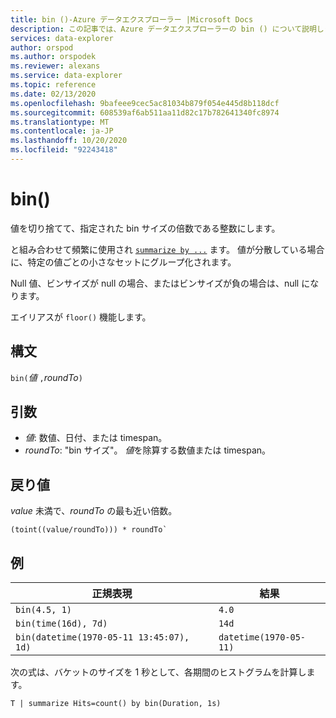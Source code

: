 ```yaml
---
title: bin ()-Azure データエクスプローラー |Microsoft Docs
description: この記事では、Azure データエクスプローラーの bin () について説明します。
services: data-explorer
author: orspod
ms.author: orspodek
ms.reviewer: alexans
ms.service: data-explorer
ms.topic: reference
ms.date: 02/13/2020
ms.openlocfilehash: 9bafeee9cec5ac81034b879f054e445d8b118dcf
ms.sourcegitcommit: 608539af6ab511aa11d82c17b782641340fc8974
ms.translationtype: MT
ms.contentlocale: ja-JP
ms.lasthandoff: 10/20/2020
ms.locfileid: "92243418"
---
```

# <a name="bin"></a>bin()

値を切り捨てて、指定された bin サイズの倍数である整数にします。 

と組み合わせて頻繁に使用され [`summarize by ...`](./summarizeoperator.md) ます。
値が分散している場合に、特定の値ごとの小さなセットにグループ化されます。

Null 値、ビンサイズが null の場合、またはビンサイズが負の場合は、null になります。 

エイリアスが `floor()` 機能します。

## <a name="syntax"></a>構文

`bin(`*値* `,`*roundTo*`)`

## <a name="arguments"></a>引数

* *値*: 数値、日付、または timespan。 
* *roundTo*: "bin サイズ"。 *値*を除算する数値または timespan。 

## <a name="returns"></a>戻り値

*value* 未満で、*roundTo* の最も近い倍数。  
 
```kusto
(toint((value/roundTo))) * roundTo`
```

## <a name="examples"></a>例

正規表現 | 結果
---|---
`bin(4.5, 1)` | `4.0`
`bin(time(16d), 7d)` | `14d`
`bin(datetime(1970-05-11 13:45:07), 1d)`|  `datetime(1970-05-11)`


次の式は、バケットのサイズを 1 秒として、各期間のヒストグラムを計算します。

```kusto
T | summarize Hits=count() by bin(Duration, 1s)
```
